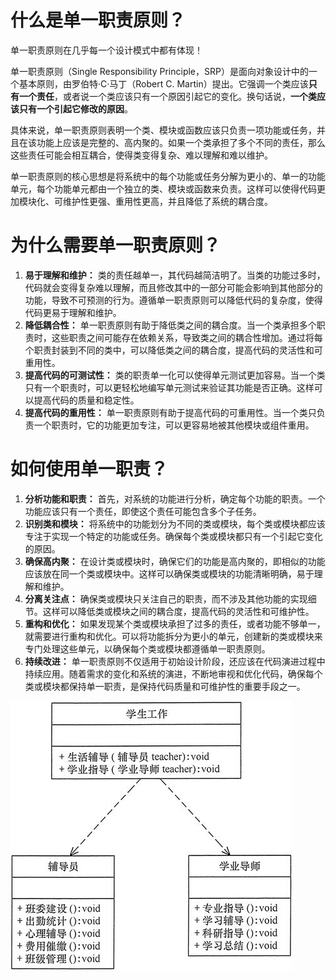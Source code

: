 # 什么是单一职责原则？

单一职责原则在几乎每一个设计模式中都有体现！

单一职责原则（Single Responsibility Principle，SRP）是面向对象设计中的一个基本原则，由罗伯特·C·马丁（Robert C. Martin）提出。它强调一个类应该**只有一个责任**，或者说一个类应该只有一个原因引起它的变化。换句话说，**一个类应该只有一个引起它修改的原因**。

具体来说，单一职责原则表明一个类、模块或函数应该只负责一项功能或任务，并且在该功能上应该是完整的、高内聚的。如果一个类承担了多个不同的责任，那么这些责任可能会相互耦合，使得类变得复杂、难以理解和难以维护。

单一职责原则的核心思想是将系统中的每个功能或任务分解为更小的、单一的功能单元，每个功能单元都由一个独立的类、模块或函数来负责。这样可以使得代码更加模块化、可维护性更强、重用性更高，并且降低了系统的耦合度。

# 为什么需要单一职责原则？

1. **易于理解和维护：** 类的责任越单一，其代码越简洁明了。当类的功能过多时，代码就会变得复杂难以理解，而且修改其中的一部分可能会影响到其他部分的功能，导致不可预测的行为。遵循单一职责原则可以降低代码的复杂度，使得代码更易于理解和维护。
2. **降低耦合性：** 单一职责原则有助于降低类之间的耦合度。当一个类承担多个职责时，这些职责之间可能存在依赖关系，导致类之间的耦合性增加。通过将每个职责封装到不同的类中，可以降低类之间的耦合度，提高代码的灵活性和可重用性。
3. **提高代码的可测试性：** 类的职责单一化可以使得单元测试更加容易。当一个类只有一个职责时，可以更轻松地编写单元测试来验证其功能是否正确。这样可以提高代码的质量和稳定性。
4. **提高代码的重用性：** 单一职责原则有助于提高代码的可重用性。当一个类只负责一个职责时，它的功能更加专注，可以更容易地被其他模块或组件重用。

# 如何使用单一职责？

1. **分析功能和职责：** 首先，对系统的功能进行分析，确定每个功能的职责。一个功能应该只有一个责任，即使这个责任可能包含多个子任务。
2. **识别类和模块：** 将系统中的功能划分为不同的类或模块，每个类或模块都应该专注于实现一个特定的功能或任务。确保每个类或模块都只有一个引起它变化的原因。
3. **确保高内聚：** 在设计类或模块时，确保它们的功能是高内聚的，即相似的功能应该放在同一个类或模块中。这样可以确保类或模块的功能清晰明确，易于理解和维护。
4. **分离关注点：** 确保类或模块只关注自己的职责，而不涉及其他功能的实现细节。这样可以降低类或模块之间的耦合度，提高代码的灵活性和可维护性。
5. **重构和优化：** 如果发现某个类或模块承担了过多的责任，或者功能不够单一，就需要进行重构和优化。可以将功能拆分为更小的单元，创建新的类或模块来专门处理这些单元，以确保每个类或模块都遵循单一职责原则。
6. **持续改进：** 单一职责原则不仅适用于初始设计阶段，还应该在代码演进过程中持续应用。随着需求的变化和系统的演进，不断地审视和优化代码，确保每个类或模块都保持单一职责，是保持代码质量和可维护性的重要手段之一。

![danyizhize.jpg](assets/danyizhize.jpg)
